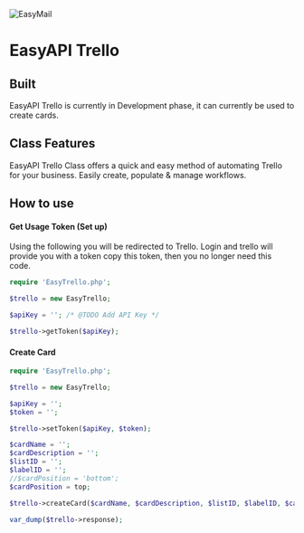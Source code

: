 ![EasyMail](https://uwebpro.dev/ext/logo_small.jpg)
# EasyAPI Trello

## Built
EasyAPI Trello is currently in Development phase, it can currently be used to create cards.
## Class Features
EasyAPI Trello Class offers a quick and easy method of automating Trello for your business. Easily create, populate & manage workflows.

## How to use
#### Get Usage Token (Set up)
Using the following you will be redirected to Trello. Login and trello will provide you with a token copy this token, then you no longer need this code.
```php
require 'EasyTrello.php';

$trello = new EasyTrello;

$apiKey = ''; /* @TODO Add API Key */

$trello->getToken($apiKey);
```

#### Create Card
```php
require 'EasyTrello.php';

$trello = new EasyTrello;

$apiKey = '';
$token = '';

$trello->setToken($apiKey, $token);

$cardName = '';
$cardDescription = '';
$listID = '';
$labelID = '';
//$cardPosition = 'bottom';
$cardPosition = top;

$trello->createCard($cardName, $cardDescription, $listID, $labelID, $cardPosition);

var_dump($trello->response); 
```
